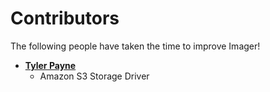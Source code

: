 # Contributors

The following people have taken the time to improve Imager!
* **[Tyler Payne](https://github.com/tyler43636)**
  * Amazon S3 Storage Driver
